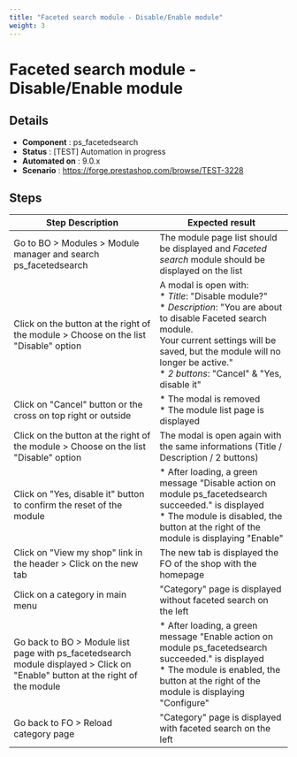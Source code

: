 ```yaml
---
title: "Faceted search module - Disable/Enable module"
weight: 3
---
```


# Faceted search module - Disable/Enable module
## Details
* **Component** : ps_facetedsearch
* **Status** : [TEST] Automation in progress
* **Automated on** : 9.0.x
* **Scenario** : https://forge.prestashop.com/browse/TEST-3228

## Steps
| Step Description | Expected result |
| ----- | ----- |
| Go to BO > Modules > Module manager and search ps_facetedsearch | The module page list should be displayed and *Faceted search* module should be displayed on the list |
| Click on the button at the right of the module > Choose on the list "Disable" option | A modal is open with:<br> * *Title*: "Disable module?"<br> * *Description*: "You are about to disable Faceted search module.<br>Your current settings will be saved, but the module will no longer be active."<br> * *2 buttons*: "Cancel" & "Yes, disable it" |
| Click on "Cancel" button or the cross on top right or outside | * The modal is removed<br> * The module list page is displayed |
| Click on the button at the right of the module > Choose on the list "Disable" option | The modal is open again with the same informations (Title / Description / 2 buttons) |
| Click on "Yes, disable it" button to confirm the reset of the module | * After loading, a green message "Disable action on module ps_facetedsearch succeeded." is displayed<br> * The module is disabled, the button at the right of the module is displaying "Enable" |
| Click on "View my shop" link in the header > Click on the new tab | The new tab is displayed the FO of the shop with the homepage |
| Click on a category in main menu | "Category" page is displayed without faceted search on the left |
| Go back to BO > Module list page with ps_facetedsearch module displayed > Click on "Enable" button at the right of the module | * After loading, a green message "Enable action on module ps_facetedsearch succeeded." is displayed<br> * The module is enabled, the button at the right of the module is displaying "Configure" |
| Go back to FO > Reload category page | "Category" page is displayed with faceted search on the left |
